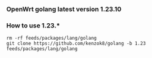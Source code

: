 
### OpenWrt golang latest version 1.23.10

### How to use 1.23.*

```shell
rm -rf feeds/packages/lang/golang
git clone https://github.com/kenzok8/golang -b 1.23 feeds/packages/lang/golang
```
